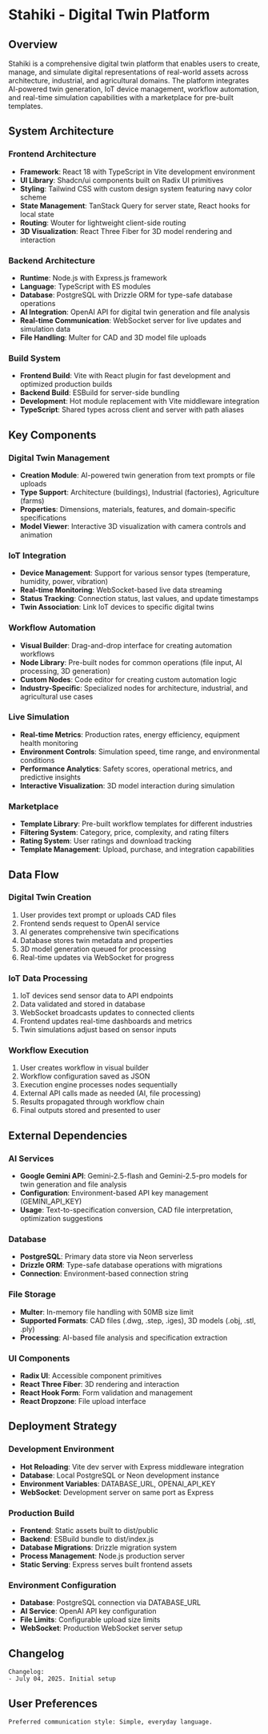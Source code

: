 # Stahiki - Digital Twin Platform

## Overview

Stahiki is a comprehensive digital twin platform that enables users to create, manage, and simulate digital representations of real-world assets across architecture, industrial, and agricultural domains. The platform integrates AI-powered twin generation, IoT device management, workflow automation, and real-time simulation capabilities with a marketplace for pre-built templates.

## System Architecture

### Frontend Architecture
- **Framework**: React 18 with TypeScript in Vite development environment
- **UI Library**: Shadcn/ui components built on Radix UI primitives
- **Styling**: Tailwind CSS with custom design system featuring navy color scheme
- **State Management**: TanStack Query for server state, React hooks for local state
- **Routing**: Wouter for lightweight client-side routing
- **3D Visualization**: React Three Fiber for 3D model rendering and interaction

### Backend Architecture
- **Runtime**: Node.js with Express.js framework
- **Language**: TypeScript with ES modules
- **Database**: PostgreSQL with Drizzle ORM for type-safe database operations
- **AI Integration**: OpenAI API for digital twin generation and file analysis
- **Real-time Communication**: WebSocket server for live updates and simulation data
- **File Handling**: Multer for CAD and 3D model file uploads

### Build System
- **Frontend Build**: Vite with React plugin for fast development and optimized production builds
- **Backend Build**: ESBuild for server-side bundling
- **Development**: Hot module replacement with Vite middleware integration
- **TypeScript**: Shared types across client and server with path aliases

## Key Components

### Digital Twin Management
- **Creation Module**: AI-powered twin generation from text prompts or file uploads
- **Type Support**: Architecture (buildings), Industrial (factories), Agriculture (farms)
- **Properties**: Dimensions, materials, features, and domain-specific specifications
- **Model Viewer**: Interactive 3D visualization with camera controls and animation

### IoT Integration
- **Device Management**: Support for various sensor types (temperature, humidity, power, vibration)
- **Real-time Monitoring**: WebSocket-based live data streaming
- **Status Tracking**: Connection status, last values, and update timestamps
- **Twin Association**: Link IoT devices to specific digital twins

### Workflow Automation
- **Visual Builder**: Drag-and-drop interface for creating automation workflows
- **Node Library**: Pre-built nodes for common operations (file input, AI processing, 3D generation)
- **Custom Nodes**: Code editor for creating custom automation logic
- **Industry-Specific**: Specialized nodes for architecture, industrial, and agricultural use cases

### Live Simulation
- **Real-time Metrics**: Production rates, energy efficiency, equipment health monitoring
- **Environment Controls**: Simulation speed, time range, and environmental conditions
- **Performance Analytics**: Safety scores, operational metrics, and predictive insights
- **Interactive Visualization**: 3D model interaction during simulation

### Marketplace
- **Template Library**: Pre-built workflow templates for different industries
- **Filtering System**: Category, price, complexity, and rating filters
- **Rating System**: User ratings and download tracking
- **Template Management**: Upload, purchase, and integration capabilities

## Data Flow

### Digital Twin Creation
1. User provides text prompt or uploads CAD files
2. Frontend sends request to OpenAI service
3. AI generates comprehensive twin specifications
4. Database stores twin metadata and properties
5. 3D model generation queued for processing
6. Real-time updates via WebSocket for progress

### IoT Data Processing
1. IoT devices send sensor data to API endpoints
2. Data validated and stored in database
3. WebSocket broadcasts updates to connected clients
4. Frontend updates real-time dashboards and metrics
5. Twin simulations adjust based on sensor inputs

### Workflow Execution
1. User creates workflow in visual builder
2. Workflow configuration saved as JSON
3. Execution engine processes nodes sequentially
4. External API calls made as needed (AI, file processing)
5. Results propagated through workflow chain
6. Final outputs stored and presented to user

## External Dependencies

### AI Services
- **Google Gemini API**: Gemini-2.5-flash and Gemini-2.5-pro models for twin generation and file analysis
- **Configuration**: Environment-based API key management (GEMINI_API_KEY)
- **Usage**: Text-to-specification conversion, CAD file interpretation, optimization suggestions

### Database
- **PostgreSQL**: Primary data store via Neon serverless
- **Drizzle ORM**: Type-safe database operations with migrations
- **Connection**: Environment-based connection string

### File Storage
- **Multer**: In-memory file handling with 50MB size limit
- **Supported Formats**: CAD files (.dwg, .step, .iges), 3D models (.obj, .stl, .ply)
- **Processing**: AI-based file analysis and specification extraction

### UI Components
- **Radix UI**: Accessible component primitives
- **React Three Fiber**: 3D rendering and interaction
- **React Hook Form**: Form validation and management
- **React Dropzone**: File upload interface

## Deployment Strategy

### Development Environment
- **Hot Reloading**: Vite dev server with Express middleware integration
- **Database**: Local PostgreSQL or Neon development instance
- **Environment Variables**: DATABASE_URL, OPENAI_API_KEY
- **WebSocket**: Development server on same port as Express

### Production Build
- **Frontend**: Static assets built to dist/public
- **Backend**: ESBuild bundle to dist/index.js
- **Database Migrations**: Drizzle migration system
- **Process Management**: Node.js production server
- **Static Serving**: Express serves built frontend assets

### Environment Configuration
- **Database**: PostgreSQL connection via DATABASE_URL
- **AI Service**: OpenAI API key configuration
- **File Limits**: Configurable upload size limits
- **WebSocket**: Production WebSocket server setup

## Changelog

```
Changelog:
- July 04, 2025. Initial setup
```

## User Preferences

```
Preferred communication style: Simple, everyday language.
```